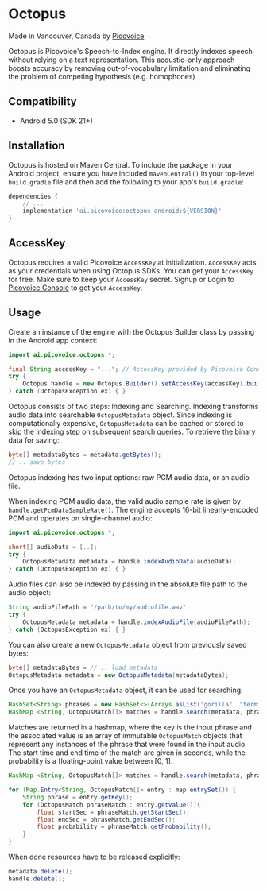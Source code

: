 # Octopus

Made in Vancouver, Canada by [Picovoice](https://picovoice.ai)

Octopus is Picovoice's Speech-to-Index engine. It directly indexes speech without relying on a text representation. This
acoustic-only approach boosts accuracy by removing out-of-vocabulary limitation and eliminating the problem of competing
hypothesis (e.g. homophones)

## Compatibility

- Android 5.0 (SDK 21+)

## Installation

Octopus is hosted on Maven Central. To include the package in your Android project, ensure you have
included `mavenCentral()` in your top-level `build.gradle` file and then add the following to your
app's `build.gradle`:

```groovy
dependencies {
    // ...
    implementation 'ai.picovoice:octopus-android:${VERSION}'
}
```

## AccessKey

Octopus requires a valid Picovoice `AccessKey` at initialization. `AccessKey` acts as your credentials when using Octopus SDKs.
You can get your `AccessKey` for free. Make sure to keep your `AccessKey` secret.
Signup or Login to [Picovoice Console](https://console.picovoice.ai/) to get your `AccessKey`.

## Usage

Create an instance of the engine with the Octopus Builder class by passing in the Android app context:

```java
import ai.picovoice.octopus.*;

final String accessKey = "..."; // AccessKey provided by Picovoice Console (https://console.picovoice.ai/)
try {
    Octopus handle = new Octopus.Builder().setAccessKey(accessKey).build(appContext);
} catch (OctopusException ex) { }
```

Octopus consists of two steps: Indexing and Searching.
Indexing transforms audio data into searchable `OctopusMetadata` object. Since indexing is computationally expensive,
`OctopusMetadata` can be cached or stored to skip the indexing step on subsequent search queries.
To retrieve the binary data for saving:
```java
byte[] metadataBytes = metadata.getBytes();
// .. save bytes
```

Octopus indexing has two input options: raw PCM audio data, or an audio file.

When indexing PCM audio data, the valid audio sample rate is given by `handle.getPcmDataSampleRate()`.
The engine accepts 16-bit linearly-encoded PCM and operates on single-channel audio:

```java
import ai.picovoice.octopus.*;

short[] audioData = [..];
try {
    OctopusMetadata metadata = handle.indexAudioData(audioData);
} catch (OctopusException ex) { }
```

Audio files can also be indexed by passing in the absolute file path to the audio object:

```java
String audioFilePath = "/path/to/my/audiofile.wav"
try {
    OctopusMetadata metadata = handle.indexAudioFile(audioFilePath);
} catch (OctopusException ex) { }
```

You can also create a new `OctopusMetadata` object from previously saved bytes:
```java
byte[] metadataBytes = // .. load metadata
OctopusMetadata metadata = new OctopusMetadata(metadataBytes);
```

Once you have an `OctopusMetadata` object, it can be used for searching:

```java
HashSet<String> phrases = new HashSet<>(Arrays.asList("gorilla", "terminator"));
HashMap <String, OctopusMatch[]> matches = handle.search(metadata, phrases);
```

Matches are returned in a hashmap, where the key is the input phrase and the associated value is an array
of immutable `OctopusMatch` objects that represent any instances of the phrase that were found in the input audio.
The start time and end time of the match are given in seconds, while the probability is a floating-point value between [0, 1].

```java
HashMap <String, OctopusMatch[]> matches = handle.search(metadata, phrases);

for (Map.Entry<String, OctopusMatch[]> entry : map.entrySet()) {
    String phrase = entry.getKey();
    for (OctopusMatch phraseMatch : entry.getValue()){
        float startSec = phraseMatch.getStartSec();
        float endSec = phraseMatch.getEndSec();
        float probability = phraseMatch.getProbability();
    }
}
```

When done resources have to be released explicitly:

```java
metadata.delete();
handle.delete();
```
